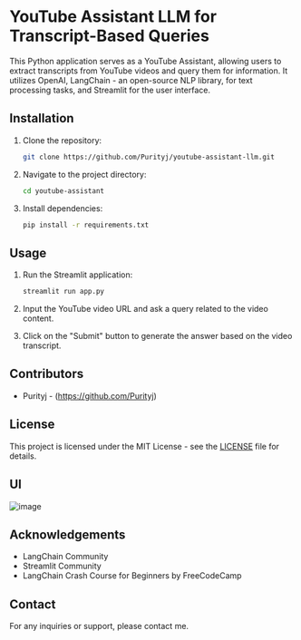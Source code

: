 # YouTube Assistant LLM for Transcript-Based Queries

This Python application serves as a YouTube Assistant, allowing users to extract transcripts from YouTube videos and query them for information. It utilizes OpenAI, LangChain - an open-source NLP library, for text processing tasks, and Streamlit for the user interface.

## Installation
1. Clone the repository:
    ```bash
    git clone https://github.com/Purityj/youtube-assistant-llm.git
    ```

2. Navigate to the project directory:
    ```bash
    cd youtube-assistant
    ```

3. Install dependencies:
    ```bash
    pip install -r requirements.txt
    ```

## Usage
1. Run the Streamlit application:
    ```bash
    streamlit run app.py
    ```

2. Input the YouTube video URL and ask a query related to the video content.
   
3. Click on the "Submit" button to generate the answer based on the video transcript.

## Contributors
- Purityj - (https://github.com/Purityj)

## License
This project is licensed under the MIT License - see the [LICENSE](LICENSE) file for details.

## UI 
![image](https://github.com/Purityj/youtube-assistant-llm/assets/74033379/a9c5e283-df2e-43e9-91a1-9456ff76a253)


## Acknowledgements
- LangChain Community
- Streamlit Community
- LangChain Crash Course for Beginners by FreeCodeCamp

## Contact
For any inquiries or support, please contact me.
